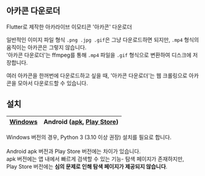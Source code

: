 <p align="center">
<!--   <img alt="Screenshot" src="image.png" width="200" /> -->
  <h2>아카콘 다운로더</h2>
</p>

Flutter로 제작한 아카라이브 이모티콘 '아카콘' 다운로더<br>

일반적인 이미지 파일 형식 `.png .jpg .gif`은 그냥 다운로드하면 되지만, `.mp4` 형식의 움직이는 아카콘은 그렇지 않습니다.<br>
'아카콘 다운로더'는 ffmpeg를 통해 `.mp4` 파일을 `.gif` 형식으로 변환하여 디스크에 저장합니다.<br>

여러 아카콘을 한꺼번에 다운로드하고 싶을 때, '아카콘 다운로더'는 웹 크롤링으로 아카콘을 모아서 다운로드할 수 있습니다.

## 설치
[Windows](https://github.com/ppaka/arcacon_downloader/releases/latest/download/Windows.zip) | Android ([apk](https://github.com/ppaka/arcacon_downloader/releases/latest/download/app-release.apk), [Play Store](https://play.google.com/store/apps/details?id=com.ppaka.ArcaconDownloader)) |
| ------------- | ------------- | 

Windows 버전의 경우, Python 3 (3.10 이상 권장) 설치를 필요로 합니다.<br><br>
Android apk 버전과 Play Store 버전에는 차이가 있습니다.<br>
apk 버전에는 앱 내에서 빠르게 검색할 수 있는 기능- 탐색 페이지가 존재하지만,<br>
Play Store 버전에는 <b>심의 문제로 인해 탐색 페이지가 제공되지 않습니다</b>.
